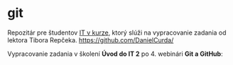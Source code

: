 # git
Repozitár pre študentov [IT v kurze](https://www.itvkurze.sk/), ktorý slúži na vypracovanie zadania od lektora Tibora Repčeka.
https://github.com/DanielCurda/


Vypracovanie zadania v školení **Úvod do IT 2** po 4. webinári **Git a GitHub**:
